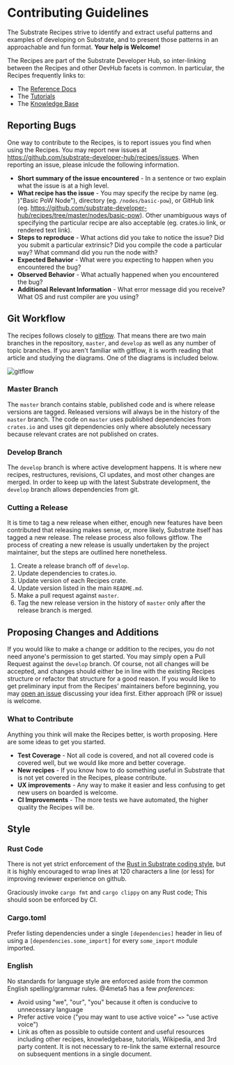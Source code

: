 # Contributing Guidelines

The Substrate Recipes strive to identify and extract useful patterns and examples of developing on Substrate, and to present those patterns in an approachable and fun format. **Your help is Welcome!**

The Recipes are part of the Substrate Developer Hub, so inter-linking between the Recipes and other DevHub facets is common. In particular, the Recipes frequently links to:
* The [Reference Docs](https://substrate.dev/rustdocs/master/)
* The [Tutorials](https://substrate.io/tutorials/)
* The [Knowledge Base](https://substrate.dev/docs)

## Reporting Bugs

One way to contribute to the Recipes, is to report issues you find when using the Recipes. You may report new issues at https://github.com/substrate-developer-hub/recipes/issues. When reporting an issue, please inlcude the following information.

* **Short summary of the issue encountered** - In a sentence or two explain what the issue is at a high level.
* **What recipe has the issue** - You may specify the recipe by name (eg. )"Basic PoW Node"), directory (eg. `/nodes/basic-pow`), or GitHub link (eg. https://github.com/substrate-developer-hub/recipes/tree/master/nodes/basic-pow). Other unambiguous ways of specifying the particular recipe are also acceptable (eg. crates.io link, or rendered text link).
* **Steps to reproduce** - What actions did you take to notice the issue? Did you submit a particular extrinsic? Did you compile the code a particular way? What command did you run the node with?
* **Expected Behavior** - What were you expecting to happen when you encountered the bug?
* **Observed Behavior** - What actually happened when you encountered the bug?
* **Additional Relevant Information** - What error message did you receive? What OS and rust compiler are you using?

## Git Workflow

The recipes follows closely to [gitflow](https://www.atlassian.com/git/tutorials/comparing-workflows/gitflow-workflow). That means there are two main branches in the repository, `master`, and `develop` as well as any number of topic branches. If you aren't familiar with gitflow, it is worth reading that article and studying the diagrams. One of the diagrams is included below.

![gitflow](https://wac-cdn.atlassian.com/dam/jcr:a9cea7b7-23c3-41a7-a4e0-affa053d9ea7/04%20(1).svg?cdnVersion=1017)

### Master Branch

The `master` branch contains stable, published code and is where release versions are tagged. Released versions will always be in the history of the `master` branch. The code on `master` uses published dependencies from `crates.io` and uses git dependencies only where absolutely necessary because relevant crates are not published on crates.

### Develop Branch
The `develop` branch is where active development happens. It is where new recipes, restructures, revisions, CI updates, and most other changes are merged. In order to keep up with the latest Substrate development, the `develop` branch allows dependencies from git.

### Cutting a Release

It is time  to tag a new release when either, enough new features have been contributed that releasing makes sense, or, more likely, Substrate itself has tagged a new release. The release process also follows gitflow. The process of creating a new release is usually undertaken by the project maintainer, but the steps are outlined here nonetheless.

1. Create a release branch off of `develop`.
2. Update dependencies to crates.io.
3. Update version of each Recipes crate.
4. Update version listed in the main `README.md`.
5. Make a pull request against `master`.
6. Tag the new release version in the history of `master` only after the release branch is merged.

## Proposing Changes and Additions

If you would like to make a change or addition to the recipes, you do not need anyone's permission to get started. You may simply open a Pull Request against the `develop` branch. Of course, not all changes will be accepted, and changes should either be in line with the existing Recipes structure or refactor that structure for a good reason. If you would like to get preliminary input from the Recipes' maintainers before beginning, you may [open an issue](https://github.com/substrate-developer-hub/recipes/issues) discussing your idea first. Either approach (PR or issue) is welcome.

### What to Contribute

Anything you think will make the Recipes better, is worth proposing. Here are some ideas to get you started.

* **Test Coverage** - Not all code is covered, and not all covered code is covered well, but we would like more and better coverage.
* **New recipes** - If you know how to do something useful in Substrate that is not yet covered in the Recipes, please contribute.
* **UX improvements** - Any way to make it easier and less confusing to get new users on boarded is welcome.
* **CI Improvements** - The more tests we have automated, the higher quality the Recipes will be.

## Style

### Rust Code
There is not yet strict enforcement of the [Rust in Substrate coding style](https://wiki.parity.io/Substrate-Style-Guide), but it is highly encouraged to wrap lines at 120 characters a line (or less) for improving reviewer experience on github.

Graciously invoke `cargo fmt` and `cargo clippy` on any Rust code; This should soon be enforced by CI.

### Cargo.toml
Prefer listing dependencies under a single `[dependencies]` header in lieu of using a `[dependencies.some_import]` for every `some_import` module imported.

### English
No standards for language style are enforced aside from the common English spelling/grammar rules. @4meta5 has a few *preferences*:
* Avoid using "we", "our", "you" because it often is conducive to unnecessary language
* Prefer active voice ("you may want to use active voice" `=>` "use active voice")
* Link as often as possible to outside content and useful resources including other recipes, knowledgebase,
tutorials, Wikipedia, and 3rd party content. It is not necessary to re-link the same external resource on subsequent
mentions in a single document.
